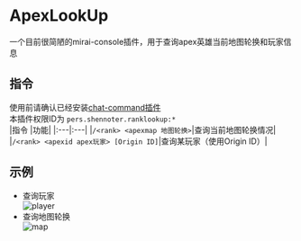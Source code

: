 # ApexLookUp
一个目前很简陋的mirai-console插件，用于查询apex英雄当前地图轮换和玩家信息

## 指令
使用前请确认已经安装[chat-command插件](https://github.com/project-mirai/chat-command)  
本插件权限ID为 `pers.shennoter.ranklookup:*`     
|指令 |功能|
|:---|:---|
|`/<rank> <apexmap 地图轮换>`|查询当前地图轮换情况|
|`/<rank> <apexid apex玩家> [Origin ID]`|查询某玩家（使用Origin ID）|  
## 示例  
- 查询玩家  
  ![player](https://github.com/Shennoter/ApexRankLookUp/blob/main/player.jpg)
- 查询地图轮换  
  ![map](https://github.com/Shennoter/ApexRankLookUp/blob/main/map.jpg)
